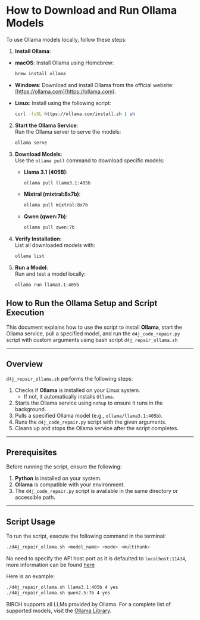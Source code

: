 # How to Download and Run Ollama Models

To use Ollama models locally, follow these steps:

1. **Install Ollama**:

- **macOS**: Install Ollama using Homebrew:  
   ```bash
   brew install ollama
   ```

- **Windows**: Download and install Ollama from the official website:  
   [https://ollama.com](https://ollama.com).  

- **Linux**: Install using the following script:  
   ```bash
   curl -fsSL https://ollama.com/install.sh | sh
   ```

2. **Start the Ollama Service**:  
   Run the Ollama server to serve the models:  
   ```bash
   ollama serve
   ```

3. **Download Models**:  
   Use the `ollama pull` command to download specific models:
   - **Llama 3.1 (405B)**:  
     ```bash
     ollama pull llama3.1:405b
     ```
   - **Mixtral (mixtral:8x7b)**:  
     ```bash
     ollama pull mixtral:8x7b
     ```
   - **Qwen (qwen:7b)**:  
     ```bash
     ollama pull qwen:7b
     ```

4. **Verify Installation**:  
   List all downloaded models with:  
   ```bash
   ollama list
   ```

5. **Run a Model**:  
   Run and test a model locally:  
   ```bash
   ollama run llama3.1:405b
   ```

## How to Run the Ollama Setup and Script Execution

This document explains how to use the script to install **Ollama**, start the Ollama service, pull a specified model, and run the `d4j_code_repair.py` script with custom arguments using bash script `d4j_repair_ollama.sh`

---

## Overview

`d4j_repair_ollama.sh` performs the following steps:

1. Checks if **Ollama** is installed on your Linux system.
   - If not, it automatically installs `Ollama`.
2. Starts the Ollama service using `nohup` to ensure it runs in the background.
3. Pulls a specified Ollama model (e.g., `ollama/llama3.1:405b`).
4. Runs the `d4j_code_repair.py` script with the given arguments.
5. Cleans up and stops the Ollama service after the script completes.

---

## Prerequisites

Before running the script, ensure the following:

1. **Python** is installed on your system.
2. **Ollama** is compatible with your environment.
3. The `d4j_code_repair.py` script is available in the same directory or accessible path.

---

## Script Usage

To run the script, execute the following command in the terminal:

```bash
./d4j_repair_ollama.sh <model_name> <mode> <multihunk>
```

No need to specify the API host port as it is defaulted to `localhost:11434`, more information can be found [here]( https://github.com/ollama/ollama/blob/main/docs/faq.md)

Here is an example:

```bash
./d4j_repair_ollama.sh llama3.1:405b 4 yes
./d4j_repair_ollama.sh qwen2.5:7b 4 yes
```

BIRCH supports all LLMs provided by Ollama. For a complete list of supported models, visit the [Ollama Library](https://ollama.com/library).
